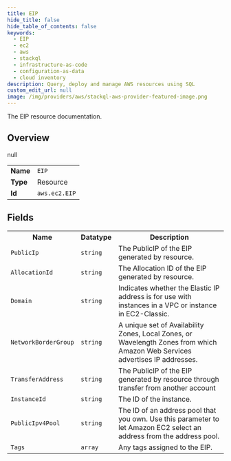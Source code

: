 ```yaml
---
title: EIP
hide_title: false
hide_table_of_contents: false
keywords:
  - EIP
  - ec2
  - aws
  - stackql
  - infrastructure-as-code
  - configuration-as-data
  - cloud inventory
description: Query, deploy and manage AWS resources using SQL
custom_edit_url: null
image: /img/providers/aws/stackql-aws-provider-featured-image.png
---
```

The EIP resource documentation.

## Overview
<table><tbody>
<tr><td><b>Name</b></td><td><code>EIP</code></td></tr>
<tr><td><b>Type</b></td><td>Resource</td></tr>
null
<tr><td><b>Id</b></td><td><code>aws.ec2.EIP</code></td></tr>
</tbody></table>

## Fields
<table><tbody>
<tr><th>Name</th><th>Datatype</th><th>Description</th></tr>
<tr><td><code>PublicIp</code></td><td><code>string</code></td><td>The PublicIP of the EIP generated by resource.</td></tr><tr><td><code>AllocationId</code></td><td><code>string</code></td><td>The Allocation ID of the EIP generated by resource.</td></tr><tr><td><code>Domain</code></td><td><code>string</code></td><td>Indicates whether the Elastic IP address is for use with instances in a VPC or instance in EC2-Classic.</td></tr><tr><td><code>NetworkBorderGroup</code></td><td><code>string</code></td><td>A unique set of Availability Zones, Local Zones, or Wavelength Zones from which Amazon Web Services advertises IP addresses.</td></tr><tr><td><code>TransferAddress</code></td><td><code>string</code></td><td>The PublicIP of the EIP generated by resource through transfer from another account</td></tr><tr><td><code>InstanceId</code></td><td><code>string</code></td><td>The ID of the instance.</td></tr><tr><td><code>PublicIpv4Pool</code></td><td><code>string</code></td><td>The ID of an address pool that you own. Use this parameter to let Amazon EC2 select an address from the address pool.</td></tr><tr><td><code>Tags</code></td><td><code>array</code></td><td>Any tags assigned to the EIP.</td></tr>
</tbody></table>